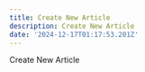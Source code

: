 ```yaml
---
title: Create New Article
description: Create New Article
date: '2024-12-17T01:17:53.201Z'
---
```

Create New Article
